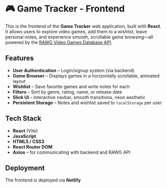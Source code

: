 # 🎮 Game Tracker - Frontend

This is the frontend of the **Game Tracker** web application, built with **React**. It allows users to explore video games, add them to a wishlist, leave personal notes, and experience smooth, scrollable game browsing—all powered by the [RAWG Video Games Database API](https://rawg.io/apidocs).

## Features

- **User Authentication** – Login/signup system (via backend)
- **Game Browser** – Displays games in a horizontally scrollable, animated layout
- **Wishlist** – Save favorite games and write notes for each
- **Filters** – Sort by genre, rating, name, or release date
- **Slick UI** – Interactive navbar, smooth transitions, neon aesthetic
- **Persistent Storage** – Notes and wishlist saved to `localStorage` per user

## Tech Stack

- **React** (Vite)
- **JavaScript**
- **HTML5 / CSS3**
- **React Router DOM**
- **Axios** – for communicating with backend and RAWG API

## Deployment

The frontend is deployed via **Netlify**


